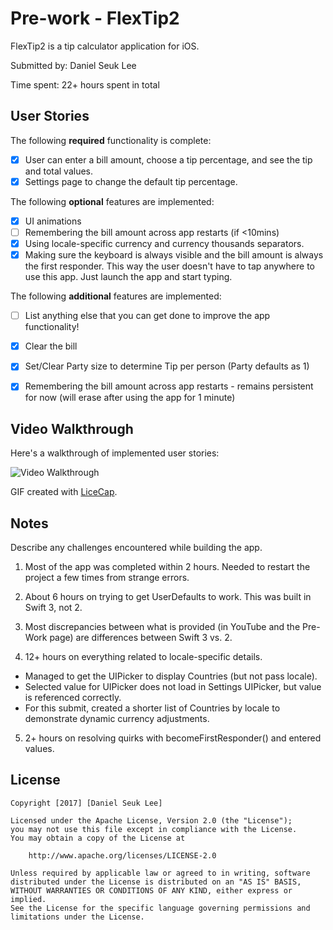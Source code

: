 # Pre-work - FlexTip2

FlexTip2 is a tip calculator application for iOS.

Submitted by: Daniel Seuk Lee

Time spent: 22+ hours spent in total

## User Stories

The following **required** functionality is complete:

* [X] User can enter a bill amount, choose a tip percentage, and see the tip and total values.
* [X] Settings page to change the default tip percentage.

The following **optional** features are implemented:
* [X] UI animations
* [ ] Remembering the bill amount across app restarts (if <10mins)
* [X] Using locale-specific currency and currency thousands separators.
* [X] Making sure the keyboard is always visible and the bill amount is always the first responder. This way the user doesn't have to tap anywhere to use this app. Just launch the app and start typing.

The following **additional** features are implemented:

- [ ] List anything else that you can get done to improve the app functionality!

- [X] Clear the bill
- [X] Set/Clear Party size to determine Tip per person (Party defaults as 1)
- [X] Remembering the bill amount across app restarts - remains persistent for now (will erase after using the app for 1 minute)

## Video Walkthrough 

Here's a walkthrough of implemented user stories:

<img src='http://imgur.com/a/XlrC9' title='Video Walkthrough' width='' alt='Video Walkthrough' />

GIF created with [LiceCap](http://www.cockos.com/licecap/).

## Notes

Describe any challenges encountered while building the app.

1. Most of the app was completed within 2 hours. Needed to restart the project a few times from strange errors.

2. About 6 hours on trying to get UserDefaults to work. This was built in Swift 3, not 2.

3. Most discrepancies between what is provided (in YouTube and the Pre-Work page) are differences between Swift 3 vs. 2.

4. 12+ hours on everything related to locale-specific details. 
- Managed to get the UIPicker to display Countries (but not pass locale).
- Selected value for UIPicker does not load in Settings UIPicker, but value is referenced correctly.
- For this submit, created a shorter list of Countries by locale to demonstrate dynamic currency adjustments.

5. 2+ hours on resolving quirks with becomeFirstResponder() and entered values.


## License

    Copyright [2017] [Daniel Seuk Lee]

    Licensed under the Apache License, Version 2.0 (the "License");
    you may not use this file except in compliance with the License.
    You may obtain a copy of the License at

        http://www.apache.org/licenses/LICENSE-2.0

    Unless required by applicable law or agreed to in writing, software
    distributed under the License is distributed on an "AS IS" BASIS,
    WITHOUT WARRANTIES OR CONDITIONS OF ANY KIND, either express or implied.
    See the License for the specific language governing permissions and
    limitations under the License.